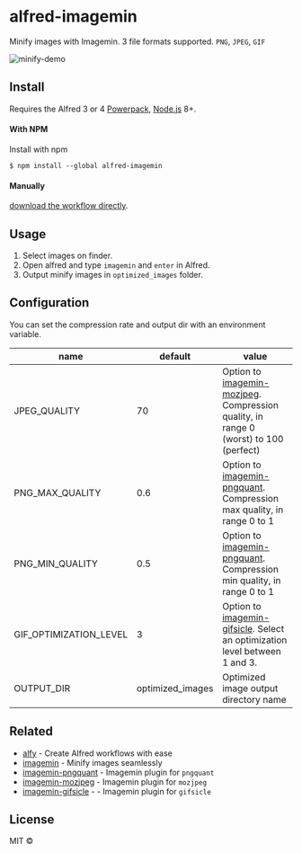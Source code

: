 # alfred-imagemin
Minify images with Imagemin.
3 file formats supported. `PNG`, `JPEG`, `GIF`

![minify-demo](https://user-images.githubusercontent.com/11070996/82765622-660fb100-9e53-11ea-876f-c353f69312e4.gif)


## Install
Requires the Alfred 3 or 4 [Powerpack](https://www.alfredapp.com/powerpack/), [Node.js](https://nodejs.org) 8+.

#### With NPM
Install with npm

```
$ npm install --global alfred-imagemin
```

#### Manually
[download the workflow directly](https://github.com/kawamataryo/alfred-imagemin/releases).

## Usage

1. Select images on finder.
2. Open alfred and type `imagemin` and `enter` in Alfred.
3. Output minify images in `optimized_images` folder.

## Configuration
You can set the compression rate and output dir with an environment variable.

|name|default|value|
|---|---|---|
|JPEG_QUALITY | 70 | Option to [imagemin-mozjpeg](https://github.com/imagemin/imagemin-mozjpeg#quality). Compression quality, in range 0 (worst) to 100 (perfect) |
|PNG_MAX_QUALITY | 0.6 | Option to [imagemin-pngquant](https://github.com/imagemin/imagemin-pngquant#quality). Compression max quality, in range 0 to 1|
|PNG_MIN_QUALITY | 0.5 | Option to [imagemin-pngquant](https://github.com/imagemin/imagemin-pngquant#quality). Compression min quality, in range 0 to 1|
|GIF_OPTIMIZATION_LEVEL | 3 | Option to [imagemin-gifsicle](https://github.com/imagemin/imagemin-gifsicle#optimizationlevel). Select an optimization level between 1 and 3.|
|OUTPUT_DIR | optimized_images | Optimized image output directory name |

## Related

- [alfy](https://github.com/sindresorhus/alfy) - Create Alfred workflows with ease
- [imagemin](https://github.com/imagemin/imagemin#readme) - Minify images seamlessly
- [imagemin-pngquant](https://github.com/imagemin/imagemin-pngquant) -  Imagemin plugin for `pngquant`
- [imagemin-mozjpeg](https://github.com/imagemin/imagemin-mozjpeg) - Imagemin plugin for `mozjpeg`
- [imagemin-gifsicle](https://github.com/imagemin/imagemin-gifsicle#optimizationlevel) - - Imagemin plugin for `gifsicle`

## License

MIT ©
